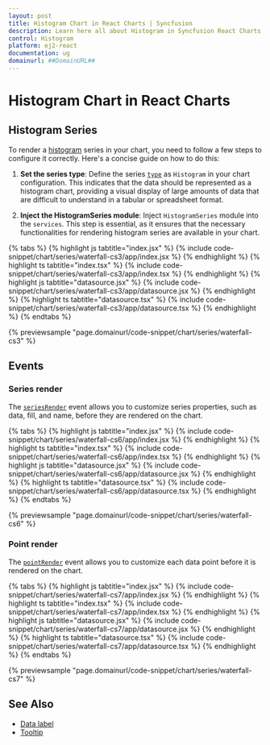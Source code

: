 ```yaml
---
layout: post
title: Histogram Chart in React Charts | Syncfusion
description: Learn here all about Histogram in Syncfusion React Charts component of Syncfusion Essential JS 2 and more.
control: Histogram
platform: ej2-react
documentation: ug
domainurl: ##DomainURL##
---
```


# Histogram Chart in React Charts

## Histogram Series

To render a [histogram](https://www.syncfusion.com/react-components/react-charts/chart-types/histogram-chart) series in your chart, you need to follow a few steps to configure it correctly. Here's a concise guide on how to do this:

1. **Set the series type**: Define the series [`type`](https://ej2.syncfusion.com/react/documentation/api/chart/seriesModel/#type) as `Histogram` in your chart configuration. This indicates that the data should be represented as a histogram chart, providing a visual display of large amounts of data that are difficult to understand in a tabular or spreadsheet format.

2. **Inject the HistogramSeries module**: Inject `HistogramSeries`  module into the `services`. This step is essential, as it ensures that the necessary functionalities for rendering histogram series are available in your chart.

{% tabs %}
{% highlight js tabtitle="index.jsx" %}
{% include code-snippet/chart/series/waterfall-cs3/app/index.jsx %}
{% endhighlight %}
{% highlight ts tabtitle="index.tsx" %}
{% include code-snippet/chart/series/waterfall-cs3/app/index.tsx %}
{% endhighlight %}
{% highlight js tabtitle="datasource.jsx" %}
{% include code-snippet/chart/series/waterfall-cs3/app/datasource.jsx %}
{% endhighlight %}
{% highlight ts tabtitle="datasource.tsx" %}
{% include code-snippet/chart/series/waterfall-cs3/app/datasource.tsx %}
{% endhighlight %}
{% endtabs %}

{% previewsample "page.domainurl/code-snippet/chart/series/waterfall-cs3" %}

## Events

### Series render

The [`seriesRender`](https://ej2.syncfusion.com/react/documentation/api/chart/iSeriesRenderEventArgs/) event allows you to customize series properties, such as data, fill, and name, before they are rendered on the chart.

{% tabs %}
{% highlight js tabtitle="index.jsx" %}
{% include code-snippet/chart/series/waterfall-cs6/app/index.jsx %}
{% endhighlight %}
{% highlight ts tabtitle="index.tsx" %}
{% include code-snippet/chart/series/waterfall-cs6/app/index.tsx %}
{% endhighlight %}
{% highlight js tabtitle="datasource.jsx" %}
{% include code-snippet/chart/series/waterfall-cs6/app/datasource.jsx %}
{% endhighlight %}
{% highlight ts tabtitle="datasource.tsx" %}
{% include code-snippet/chart/series/waterfall-cs6/app/datasource.tsx %}
{% endhighlight %}
{% endtabs %}

{% previewsample "page.domainurl/code-snippet/chart/series/waterfall-cs6" %}

### Point render

The [`pointRender`](https://ej2.syncfusion.com/react/documentation/api/chart/iPointRenderEventArgs/) event allows you to customize each data point before it is rendered on the chart.

{% tabs %}
{% highlight js tabtitle="index.jsx" %}
{% include code-snippet/chart/series/waterfall-cs7/app/index.jsx %}
{% endhighlight %}
{% highlight ts tabtitle="index.tsx" %}
{% include code-snippet/chart/series/waterfall-cs7/app/index.tsx %}
{% endhighlight %}
{% highlight js tabtitle="datasource.jsx" %}
{% include code-snippet/chart/series/waterfall-cs7/app/datasource.jsx %}
{% endhighlight %}
{% highlight ts tabtitle="datasource.tsx" %}
{% include code-snippet/chart/series/waterfall-cs7/app/datasource.tsx %}
{% endhighlight %}
{% endtabs %}

{% previewsample "page.domainurl/code-snippet/chart/series/waterfall-cs7" %}

## See Also

* [Data label](./data-labels/)
* [Tooltip](./tool-tip/)